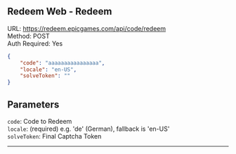 ## Redeem Web - Redeem

URL: https://redeem.epicgames.com/api/code/redeem \
Method: POST \
Auth Required: Yes

```json
{
    "code": "aaaaaaaaaaaaaaaa",
    "locale": "en-US",
    "solveToken": ""
}
```

## Parameters

`code`: Code to Redeem <br/>
`locale`: (required) e.g. 'de' (German), fallback is 'en-US' <br/>
`solveToken`: Final Captcha Token

---